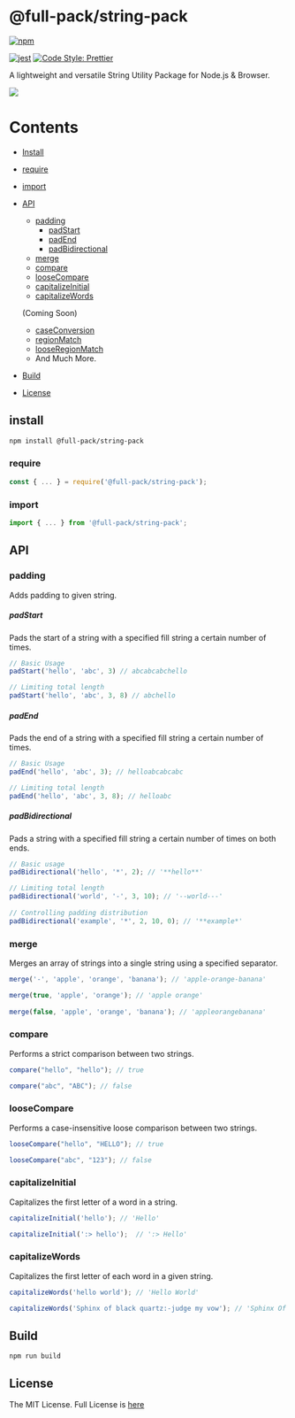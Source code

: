 # @full-pack/string-pack

[![npm](https://img.shields.io/npm/v/@full-pack/string-pack.svg)](https://www.npmjs.com/package/@full-pack/string-pack)

[![jest](https://jestjs.io/img/jest-badge.svg)](https://github.com/jestjs/jest) [![Code Style: Prettier](https://img.shields.io/badge/code_style-prettier-ff69b4.svg)](https://github.com/prettier/prettier) 

A lightweight and versatile String Utility Package for Node.js & Browser.

<img src="https://user-images.githubusercontent.com/6517308/121813242-859a9700-cc6b-11eb-99c0-49e5bb63005b.jpg">

# Contents
* [Install](#install)
* [require](#require)
* [import](#import)
* [API](#api)
  * [padding](#padding)
    * [padStart](#padStart)
    * [padEnd](#padend)
    * [padBidirectional](#padbidirectional)
  * [merge](#merge)
  * [compare](#compare)
  * [looseCompare](#loosecompare)
  * [capitalizeInitial](#capitalizeinitial)
  * [capitalizeWords](#capitalizewords)

  (Coming Soon)
  * [caseConversion](#)
  * [regionMatch](#)
  * [looseRegionMatch](#)
  * And Much More.
 * [Build](#build)
 * [License](#license)

## install
```sh
npm install @full-pack/string-pack
```

### require

```js
const { ... } = require('@full-pack/string-pack');
```

### import

```js
import { ... } from '@full-pack/string-pack';
```

## API

### padding
Adds padding to given string.

##### padStart
Pads the start of a string with a specified fill string a certain number of times.
```js
// Basic Usage
padStart('hello', 'abc', 3) // abcabcabchello

// Limiting total length
padStart('hello', 'abc', 3, 8) // abchello
```

##### padEnd
Pads the end of a string with a specified fill string a certain number of times.
```js
// Basic Usage
padEnd('hello', 'abc', 3); // helloabcabcabc

// Limiting total length
padEnd('hello', 'abc', 3, 8); // helloabc
```

##### padBidirectional
Pads a string with a specified fill string a certain number of times on both ends.
```js
// Basic usage
padBidirectional('hello', '*', 2); // '**hello**'

// Limiting total length
padBidirectional('world', '-', 3, 10); // '--world---'
 
// Controlling padding distribution
padBidirectional('example', '*', 2, 10, 0); // '**example*'
```

### merge
Merges an array of strings into a single string using a specified separator.
```js
merge('-', 'apple', 'orange', 'banana'); // 'apple-orange-banana'

merge(true, 'apple', 'orange'); // 'apple orange'
 
merge(false, 'apple', 'orange', 'banana'); // 'appleorangebanana'
```

### compare
Performs a strict comparison between two strings.
```js
compare("hello", "hello"); // true

compare("abc", "ABC"); // false
```

### looseCompare
Performs a case-insensitive loose comparison between two strings.
```js
looseCompare("hello", "HELLO"); // true

looseCompare("abc", "123"); // false
```

### capitalizeInitial
Capitalizes the first letter of a word in a string.
```js
capitalizeInitial('hello'); // 'Hello'

capitalizeInitial(':> hello');  // ':> Hello'
```

### capitalizeWords
Capitalizes the first letter of each word in a given string.
```js
capitalizeWords('hello world'); // 'Hello World'

capitalizeWords('Sphinx of black quartz:-judge my vow'); // 'Sphinx Of Black Quartz:-Judge My Vow'
```

## Build
```
npm run build
```

## License
The MIT License. Full License is [here](LICENSE)
